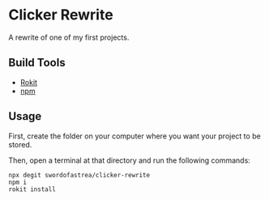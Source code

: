# Clicker Rewrite

A rewrite of one of my first projects.

## Build Tools
* [Rokit](https://github.com/rojo-rbx/rokit)
* [npm](https://www.npmjs.com/package/npm)

## Usage

First, create the folder on your computer where you want your project to be stored.

Then, open a terminal at that directory and run the following commands:

```console
npx degit swordofastrea/clicker-rewrite
npm i
rokit install
```
